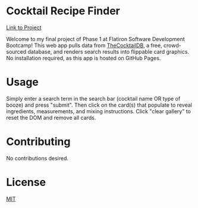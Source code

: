# Cocktail Recipe Finder  

[Link to Project](https://jjiang95.github.io/phase-1-final-project)

Welcome to my final project of Phase 1 at Flatiron Software Development Bootcamp! This web app pulls data from [TheCocktailDB](https://www.thecocktaildb.com/api.php), a free, crowd-sourced database, and renders search results into flippable card graphics. No installation required, as this app is hosted on GitHub Pages.

# Usage

Simply enter a search term in the search bar (cocktail name OR type of booze) and press "submit". Then click on the card(s) that populate to reveal ingredients, measurements, and mixing instructions. Click "clear gallery" to reset the DOM and remove all cards.

# Contributing

No contributions desired.

# License

[MIT](https://choosealicense.com/licenses/mit/)
